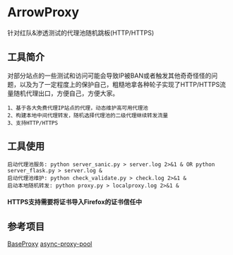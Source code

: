 # ArrowProxy
针对红队&amp;渗透测试的代理池随机跳板(HTTP/HTTPS)

## 工具简介
对部分站点的一些测试和访问可能会导致IP被BAN或者触发其他奇奇怪怪的问题，以及为了一定程度上的保护自己，粗糙地拿各种轮子实现了HTTP/HTTPS流量随机代理出口，方便自己，方便大家。

```
1、基于各大免费代理IP站点的代理，动态维护高可用代理池
2、构建本地中间代理转发，随机选择代理池的二级代理继续转发流量
3、支持HTTP/HTTPS
```

## 工具使用
```
启动代理池服务: python server_sanic.py > server.log 2>&1 & OR python server_flask.py > server.log &
启动代理池维护: python check_validate.py > check.log 2>&1 &
启动本地随机转发: python proxy.py > localproxy.log 2>&1 &
```
#### HTTPS支持需要将证书导入Firefox的证书信任中


## 参考项目
[BaseProxy](https://github.com/qiyeboy/BaseProxy "BaseProxy")
[async-proxy-pool](https://github.com/chenjiandongx/async-proxy-pool "async-proxy-pool")